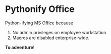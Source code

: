 # Pythonify Office
Python-ifying MS Office because
1. No admin privileges on employee workstation
2. Macros are disabled enterprise-wide. 

**To adventure!**

